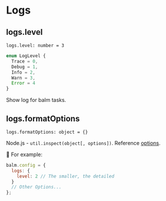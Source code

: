 # Logs

## logs.level

`logs.level: number = 3`

```ts
enum LogLevel {
  Trace = 0,
  Debug = 1,
  Info = 2,
  Warn = 3,
  Error = 4
}
```

Show log for balm tasks.

## logs.formatOptions

`logs.formatOptions: object = {}`

Node.js - `util.inspect(object[, options])`. Reference [options](https://github.com/nodejs/node/blob/master/doc/api/util.md#utilinspectobject-options).

:chestnut: For example:

```js
balm.config = {
  logs: {
    level: 2 // The smaller, the detailed
  }
  // Other Options...
};
```
